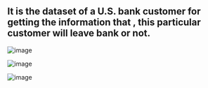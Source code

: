 ## It is the dataset of a U.S. bank customer for getting the information that , this particular customer will leave bank or not.

![image](https://github.com/user-attachments/assets/567778ca-7573-49a7-8312-19339aae2fb3)

![image](https://github.com/user-attachments/assets/79f70df0-99a5-4b10-86bf-dd7d5fa951f8)

![image](https://github.com/user-attachments/assets/fdcccd5c-0f4c-494b-b064-0d6044fa3ae4)
